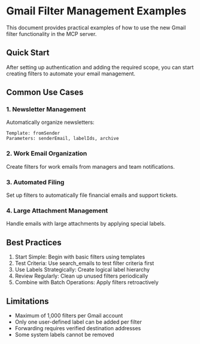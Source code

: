 # Gmail Filter Management Examples

This document provides practical examples of how to use the new Gmail filter functionality in the MCP server.

## Quick Start

After setting up authentication and adding the required scope, you can start creating filters to automate your email management.

## Common Use Cases

### 1. Newsletter Management

Automatically organize newsletters:

```
Template: fromSender
Parameters: senderEmail, labelIds, archive
```

### 2. Work Email Organization

Create filters for work emails from managers and team notifications.

### 3. Automated Filing

Set up filters to automatically file financial emails and support tickets.

### 4. Large Attachment Management

Handle emails with large attachments by applying special labels.

## Best Practices

1. Start Simple: Begin with basic filters using templates
2. Test Criteria: Use search_emails to test filter criteria first
3. Use Labels Strategically: Create logical label hierarchy
4. Review Regularly: Clean up unused filters periodically
5. Combine with Batch Operations: Apply filters retroactively

## Limitations

- Maximum of 1,000 filters per Gmail account
- Only one user-defined label can be added per filter
- Forwarding requires verified destination addresses
- Some system labels cannot be removed
